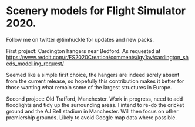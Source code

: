 # Scenery models for Flight Simulator 2020.

Follow me on twitter @timhuckle for updates and new packs.

First project: Cardington hangers near Bedford.  As requested at https://www.reddit.com/r/FS2020Creation/comments/igy1av/cardington_sheds_modelling_request/

Seemed like a simple first choice,  the hangers are indeed sorely absent from the current release, so hopefully this contribution makes it better for those wanting what remain some of the largest structures in Europe.

Second project:  Old Trafford, Manchester.  Work in progress, need to add floodlights and tidy up the surrounding areas.  I intend to re-do the cricket ground and the AJ Bell stadium in Manchester.  Will then focus on other premiership grounds.  Likely to avoid Google map data where possible.





